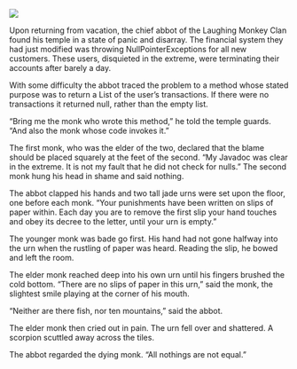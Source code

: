 ![](/pages/case-6/Urn.jpg)

Upon returning from vacation, the chief abbot of the
Laughing Monkey Clan found his temple in a state of panic
and disarray.  The financial system they had just modified
was throwing NullPointerExceptions for all new customers.
These users, disquieted in the extreme, were terminating
their accounts after barely a day.

With some difficulty the abbot traced the problem to a
method whose stated purpose was to return a List of the
user’s transactions.  If there were no transactions it
returned null, rather than the empty list.

“Bring me the monk who wrote this method,” he told the
temple guards.  “And also the monk whose code invokes it.”

The first monk, who was the elder of the two, declared that
the blame should be placed squarely at the feet of the
second.  “My Javadoc was clear in the extreme.  It is not my
fault that he did not check for nulls.”  The second monk
hung his head in shame and said nothing.

The abbot clapped his hands and two tall jade urns were set
upon the floor, one before each monk.  “Your punishments
have been written on slips of paper within.  Each day you
are to remove the first slip your hand touches and obey its
decree to the letter, until your urn is empty.”

The younger monk was bade go first.  His hand had not gone
halfway into the urn when the rustling of paper was heard.
Reading the slip, he bowed and left the room.

The elder monk reached deep into his own urn until his
fingers brushed the cold bottom.  “There are no slips of 
paper in this urn,” said the monk, the slightest smile
playing at the corner of his mouth.

“Neither are there fish, nor ten mountains,” said the abbot.

The elder monk then cried out in pain.  The urn fell over
and shattered.  A scorpion scuttled away across the tiles.

The abbot regarded the dying monk.  “All nothings are not
equal.”

